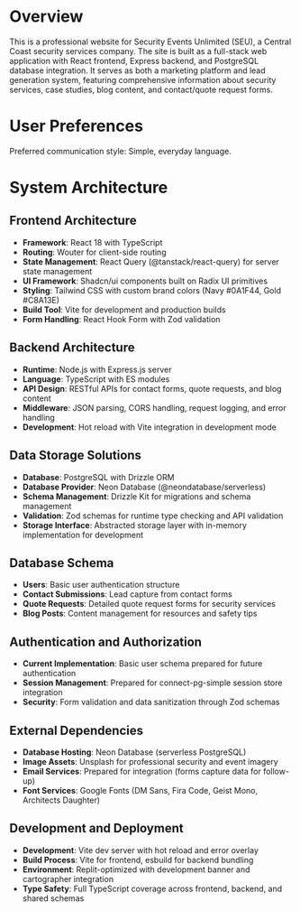 # Overview

This is a professional website for Security Events Unlimited (SEU), a Central Coast security services company. The site is built as a full-stack web application with React frontend, Express backend, and PostgreSQL database integration. It serves as both a marketing platform and lead generation system, featuring comprehensive information about security services, case studies, blog content, and contact/quote request forms.

# User Preferences

Preferred communication style: Simple, everyday language.

# System Architecture

## Frontend Architecture
- **Framework**: React 18 with TypeScript
- **Routing**: Wouter for client-side routing
- **State Management**: React Query (@tanstack/react-query) for server state management
- **UI Framework**: Shadcn/ui components built on Radix UI primitives
- **Styling**: Tailwind CSS with custom brand colors (Navy #0A1F44, Gold #C8A13E)
- **Build Tool**: Vite for development and production builds
- **Form Handling**: React Hook Form with Zod validation

## Backend Architecture
- **Runtime**: Node.js with Express.js server
- **Language**: TypeScript with ES modules
- **API Design**: RESTful APIs for contact forms, quote requests, and blog content
- **Middleware**: JSON parsing, CORS handling, request logging, and error handling
- **Development**: Hot reload with Vite integration in development mode

## Data Storage Solutions
- **Database**: PostgreSQL with Drizzle ORM
- **Database Provider**: Neon Database (@neondatabase/serverless)
- **Schema Management**: Drizzle Kit for migrations and schema management
- **Validation**: Zod schemas for runtime type checking and API validation
- **Storage Interface**: Abstracted storage layer with in-memory implementation for development

## Database Schema
- **Users**: Basic user authentication structure
- **Contact Submissions**: Lead capture from contact forms
- **Quote Requests**: Detailed quote request forms for security services
- **Blog Posts**: Content management for resources and safety tips

## Authentication and Authorization
- **Current Implementation**: Basic user schema prepared for future authentication
- **Session Management**: Prepared for connect-pg-simple session store integration
- **Security**: Form validation and data sanitization through Zod schemas

## External Dependencies
- **Database Hosting**: Neon Database (serverless PostgreSQL)
- **Image Assets**: Unsplash for professional security and event imagery
- **Email Services**: Prepared for integration (forms capture data for follow-up)
- **Font Services**: Google Fonts (DM Sans, Fira Code, Geist Mono, Architects Daughter)

## Development and Deployment
- **Development**: Vite dev server with hot reload and error overlay
- **Build Process**: Vite for frontend, esbuild for backend bundling
- **Environment**: Replit-optimized with development banner and cartographer integration
- **Type Safety**: Full TypeScript coverage across frontend, backend, and shared schemas